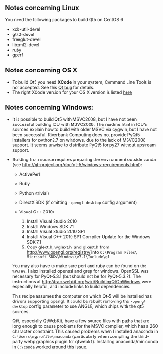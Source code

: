 ## Notes concerning Linux

You need the following packages to build Qt5 on CentOS 6

- xcb-util-devel
- gtk2-devel
- freeglut-devel
- libxml2-devel
- ruby
- gperf

## Notes concerning OS X

- To build Qt5 you need **XCode** in your system, Command Line Tools is not
  accepted. See this [Qt bug](https://bugreports.qt.io/browse/QTBUG-41908)
  for details.
- The right XCode version for your OS X version is listed
  [here](https://github.com/Homebrew/homebrew/blob/master/Library/Homebrew/os/mac/xcode.rb)

## Notes concerning Windows:

- It is possible to build Qt5 with MSVC2008, but I have not been successful
  building ICU with MSVC2008. The readme.html in ICU's sources explain how to
  build with older MSVC via cygwin, but I have not been successful. Riverbank
  Computing does not provide PyQt5 installers for python2.7 on windows, due
  to the lack of MSVC2008 support. It seems unwise to distribute PyQt5 for py27
  without upstream support.

- Building from source requires preparing the environment outside conda
  (see http://qt-project.org/doc/qt-5/windows-requirements.html):

    * ActivePerl
    * Ruby
    * Python (trivial)
    * DirectX SDK (if omitting `-opengl desktop` config argument)
    * Visual C++ 2010:

      1. Install Visual Studio 2010
      2. Install Windows SDK 7.1
      3. Install Visual Studio 2010 SP1
      4. Install Visual C++ 2010 SP1 Compiler Update for the Windows SDK 7.1
      5. Copy glext.h, wglext.h, and glxext.h from
         http://www.opengl.org/registry/ into
         `C:\Program Files\ Microsoft SDKs\Windows\v7.1\Include\gl`

  You may also have to make sure perl and ruby can be found on the `%PATH%`. I
  also installed openssl and grep for windows. OpenSSL was necessary for
  PyQt-5.3.1 (but should not be for PyQt-5.3.2). The instructions at
  http://trac.webkit.org/wiki/BuildingQtOnWindows were especially helpful, and
  include links to build dependencies.

  This recipe assumes the computer on which Qt-5 will be installed has drivers
  supporting opengl. It could be rebuilt removing the `-opengl desktop` config
  parameter to use ANGLE, which ships with the qt5 sources.

  Qt5, especially QtWebKit, have a few source files with paths that are long
  enough to cause problems for the MSVC compiler, which has a 260 character
  constraint. This caused problems when I installed anaconda in
  `C:\Users\myprofile\anaconda` (particularly when compiling the third-party
  webp graphics plugin for qtwebkit). Installing anaconda/miniconda in
  `C:\conda` worked around this issue. 
